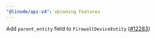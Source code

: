 ```yaml
---
"@linode/api-v4": Upcoming Features
---
```


Add `parent_entity` field to `FirewallDeviceEntity` ([#12283](https://github.com/linode/manager/pull/12283))
